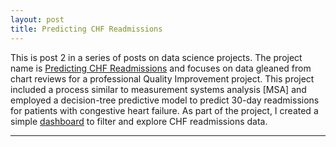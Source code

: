 ```yaml
---
layout: post
title: Predicting CHF Readmissions
---
```


This is post 2 in a series of posts on data science projects. The project name is [Predicting CHF Readmissions](https://github.com/Codr99/Portfolio/blob/master/CHF_Readmissions/WilliamBaum1stCapstone.pdf) and focuses on data gleaned from chart reviews for a professional Quality Improvement project. This project included a process similar to measurement systems analysis [MSA] and employed a decision-tree predictive model to predict 30-day readmissions for patients with congestive heart failure. As part of the project, I created a simple [dashboard](https://github.com/Codr99/Portfolio/blob/master/CHF_Readmissions/SimpleDashboard.png) to filter and explore CHF readmissions data.

<hr>
